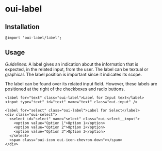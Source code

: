 # oui-label

<component-status cx-design="complete" ux="rc"></component-status>

## Installation

```less
@import 'oui-label/label';
```

## Usage
*Guidelines:*
A label gives an indication about the information that is expected, in the related input, from the user. The label can be textual or graphical. The label position is important since it indicates its scope.

The label can be found over its related input field. However, these labels are positioned at the right of the checkboxes and radio buttons.

```html:preview
<label for="text" class="oui-label">Label for Input text</label>
<input type="text" id="text" name="text" class="oui-input" />

<label for="select" class="oui-label">Label for Select</label>
<div class="oui-select">
  <select id="select" name="select" class="oui-select__input">
    <option value="Option 1">Option 1</option>
    <option value="Option 2">Option 2</option>
    <option value="Option 3">Option 3</option>
  </select>
  <span class="oui-icon oui-icon-chevron-down"></span>
</div>
```
